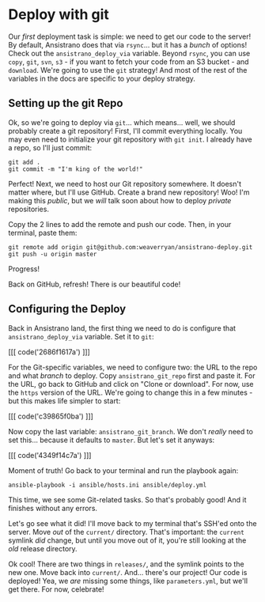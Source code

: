 # Deploy with git

Our *first* deployment task is simple: we need to get our code to the server!
By default, Ansistrano does that via `rsync`... but it has a *bunch* of options!
Check out the `ansistrano_deploy_via` variable. Beyond `rsync`, you can use `copy`,
`git`, `svn`, `s3` - if you want to fetch your code from an S3 bucket - and `download`.
We're going to use the `git` strategy! And most of the rest of the variables in the
docs are specific to your deploy strategy.

## Setting up the git Repo

Ok, so we're going to deploy via `git`... which means... well, we should probably
create a git repository! First, I'll commit everything locally. You may even need
to initialize your git repository with `git init`. I already have a repo, so I'll
just commit:

```terminal-silent
git add .
git commit -m "I'm king of the world!"
```

Perfect! Next, we need to host our Git repository somewhere. It doesn't matter where,
but I'll use GitHub. Create a brand new repository! Woo! I'm making this *public*,
but we *will* talk soon about how to deploy *private* repositories.

Copy the 2 lines to add the remote and push our code. Then, in your terminal,
paste them:

```terminal
git remote add origin git@github.com:weaverryan/ansistrano-deploy.git
git push -u origin master
```

Progress!

Back on GitHub, refresh! There is our beautiful code!

## Configuring the Deploy

Back in Ansistrano land, the first thing we need to do is configure that
`ansistrano_deploy_via` variable. Set it to `git`:

[[[ code('2686f1617a') ]]]

For the Git-specific variables, we need to configure two: the URL to the repo
and what *branch* to deploy. Copy `ansistrano_git_repo` first and paste it.
For the URL, go back to GitHub and click on "Clone or download". For now, use
the `https` version of the URL. We're going to change this in a few minutes - but
this makes life simpler to start:

[[[ code('c39865f0ba') ]]]

Now copy the last variable: `ansistrano_git_branch`. We don't *really* need to set
this... because it defaults to `master`. But let's set it anyways:

[[[ code('4349f14c7a') ]]]

Moment of truth! Go back to your terminal and run the playbook again:

```terminal
ansible-playbook -i ansible/hosts.ini ansible/deploy.yml
```

This time, we see some Git-related tasks. So that's probably good! And it finishes
without any errors.

Let's go see what it did! I'll move back to my terminal that's SSH'ed onto the server.
Move *out* of the `current/` directory. That's important: the `current` symlink
*did* change, but until you move out of it, you're still looking at the *old* release
directory.

Ok cool! There are two things in `releases/`, and the symlink points to the new one.
Move back into `current/`. And... there's our project! Our code is deployed! Yea,
we *are* missing some things, like `parameters.yml`, but we'll get there. For
now, celebrate!
